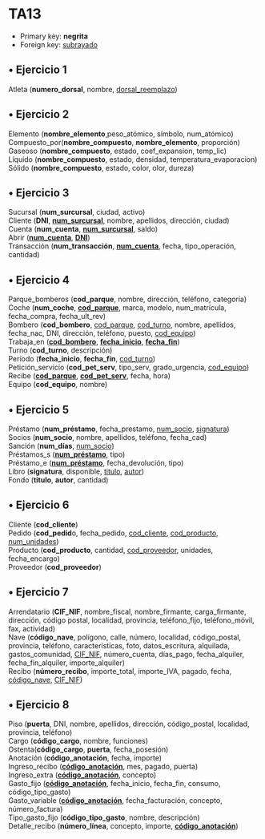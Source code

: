 # TA13

- Primary key: <b>negrita</b>
- Foreign key: <ins>subrayado</ins>

## • Ejercicio 1<br/>

Atleta (<b>numero_dorsal</b>, nombre, <ins>dorsal_reemplazo</ins>)<br/>

## • Ejercicio 2<br/>

Elemento (<b>nombre_elemento</b>¸peso_atómico, símbolo, num_atómico)<br/>
Compuesto_por(<b>nombre_compuesto</b>, <b>nombre_elemento</b>, proporción)<br/>
Gaseoso (<b>nombre_compuesto</b>, estado, coef_expansion, temp_lic)<br/>
Líquido (<b>nombre_compuesto</b>, estado, densidad, temperatura_evaporacion)<br/>
Sólido (<b>nombre_compuesto</b>, estado, color, olor, dureza)<br/>

## • Ejercicio 3<br/>

Sucursal (<b>num_surcursal</b>, ciudad, activo)<br/>
Cliente (<b>DNI</b>, <b><ins>num_surcursal</ins></b>, nombre, apellidos, dirección, ciudad)<br/>
Cuenta (<b>num_cuenta</b>, <b><ins>num_surcursal</ins></b>, saldo)<br/>
Abrir (<b><ins>num_cuenta</ins></b>, <b><ins>DNI</ins></b>)<br/>
Transacción (<b>num_transacción</b>, <b><ins>num_cuenta</ins></b>, fecha, tipo_operación, cantidad)<br/>

## • Ejercicio 4<br/>

Parque_bomberos (<b>cod_parque</b>, nombre, dirección, teléfono, categoría)<br/>
Coche (<b>num_coche</b>, <b><ins>cod_parque</ins></b>, marca, modelo, num_matrícula, fecha_compra, fecha_ult_rev)<br/>
Bombero (<b>cod_bombero</b>, <ins>cod_parque</ins>, <ins>cod_turno</ins>, nombre, apellidos, fecha_nac, DNI, dirección, teléfono, puesto, <ins>cod_equipo</ins>)<br/>
Trabaja_en (<b><ins>cod_bombero</ins></b>, <b><ins>fecha_inicio</ins></b>, <b><ins>fecha_fin</ins></b>)<br/>
Turno (<b>cod_turno</b>, descripción)<br/>
Período (<b>fecha_inicio</b>, <b>fecha_fin</b>, <ins>cod_turno</ins>)<br/>
Petición_servicio (<b>cod_pet_serv</b>, tipo_serv, grado_urgencia, <ins>cod_equipo</ins>)<br/>
Recibe (<b><ins>cod_parque</ins></b>, <b><ins>cod_pet_serv</ins></b>, fecha, hora)<br/>
Equipo (<b>cod_equipo</b>, nombre)<br/>

## • Ejercicio 5<br/>

Préstamo (<b>num_préstamo</b>, fecha_prestamo, <ins>num_socio</ins>, <ins>signatura</ins>)<br/>
Socios (<b>num_socio</b>, nombre, apellidos, teléfono, fecha_cad)<br/>
Sanción (<b>num_días</b>, <ins>num_socio</ins>)<br/>
Préstamos_s (<b><ins>num_préstamo</ins></b>, tipo)<br/>
Préstamo_e (<b><ins>num_préstamo</ins></b>, fecha_devolución, tipo)<br/>
Libro (<b>signatura</b>, disponible, <ins>titulo</ins>, <ins>autor</ins>)<br/>
Fondo (<b>titulo</b>, <b>autor</b>, cantidad) <br/>

## • Ejercicio 6 <br/>

Cliente (<b>cod_cliente</b>)<br/>
Pedido (<b>cod_pedid</b>o, fecha_pedido, <ins>cod_cliente</ins>, <ins>cod_producto, num_unidades</ins>)<br/>
Producto (<b>cod_producto</b>, cantidad, <ins>cod_proveedor</ins>, unidades, fecha_encargo)<br/>
Proveedor (<b>cod_proveedor</b>)<br/>

## • Ejercicio 7<br/>

Arrendatario (<b>CIF_NIF</b>, nombre_fiscal, nombre_firmante, carga_firmante, dirección, código postal, localidad, provincia, teléfono_fijo, teléfono_móvil, fax, actividad)<br/>
Nave (<b>código_nave</b>, polígono, calle, número, localidad, código_postal, provincia, teléfono, características, foto, datos_escritura, alquilada, gastos_comunidad, <ins>CIF_NIF</ins>, número_cuenta, días_pago, fecha_alquiler, fecha_fin_alquiler, importe_alquiler)<br/>
Recibo (<b>número_recibo</b>, importe_total, importe_IVA, pagado, fecha, <ins>código_nave</ins>, <ins>CIF_NIF</ins>)<br/>

## • Ejercicio 8<br/>

Piso (<b>puerta</b>, DNI, nombre, apellidos, dirección, código_postal, localidad, provincia, teléfono)<br/>
Cargo (<b>código_cargo</b>, nombre, funciones)<br/>
Ostenta(<b>código_cargo</b>, <b>puerta</b>, fecha_posesión)<br/>
Anotación (<b>código_anotación</b>, fecha, importe)<br/>
Ingreso_recibo (<b><ins>código_anotación</ins></b>, mes, pagado, puerta)<br/>
Ingreso_extra (<b><ins>código_anotación</ins></b>, concepto)<br/>
Gasto_fijo (<b><ins>código_anotación</ins></b>, fecha_inicio, fecha_fin, consumo, código_tipo_gasto)<br/>
Gasto_variable (<b><ins>código_anotación</ins></b>, fecha_facturación, concepto, número_factura)<br/>
Tipo_gasto_fijo (<b>código_tipo_gasto</b>, nombre, descripción)<br/>
Detalle_recibo (<b>número_línea</b>, concepto, importe, <b><ins>código_anotación</ins></b>)<br/>
